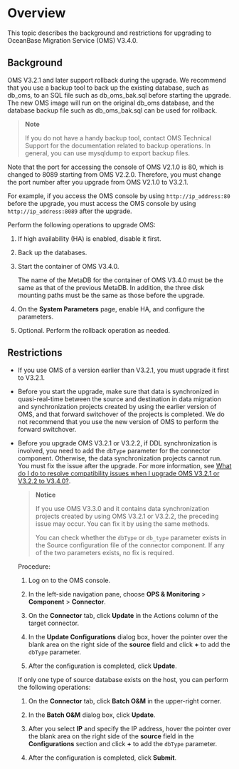 # Overview

This topic describes the background and restrictions for upgrading to OceanBase Migration Service (OMS) V3.4.0.

## Background

OMS V3.2.1 and later support rollback during the upgrade. We recommend that you use a backup tool to back up the existing database, such as db_oms, to an SQL file such as db_oms_bak.sql before starting the upgrade. The new OMS image will run on the original db_oms database, and the database backup file such as db_oms_bak.sql can be used for rollback.

> **Note**
>
> If you do not have a handy backup tool, contact OMS Technical Support for the documentation related to backup operations. In general, you can use mysqldump to export backup files.

Note that the port for accessing the console of OMS V2.1.0 is 80, which is changed to 8089 starting from OMS V2.2.0. Therefore, you must change the port number after you upgrade from OMS V2.1.0 to V3.2.1.

For example, if you access the OMS console by using `http://ip_address:80` before the upgrade, you must access the OMS console by using `http://ip_address:8089` after the upgrade.

Perform the following operations to upgrade OMS:

1. If high availability (HA) is enabled, disable it first.

2. Back up the databases.

3. Start the container of OMS V3.4.0.

   The name of the MetaDB for the container of OMS V3.4.0 must be the same as that of the previous MetaDB. In addition, the three disk mounting paths must be the same as those before the upgrade.

4. On the **System Parameters** page, enable HA, and configure the parameters.

5. Optional. Perform the rollback operation as needed.

## Restrictions

* If you use OMS of a version earlier than V3.2.1, you must upgrade it first to V3.2.1.

* Before you start the upgrade, make sure that data is synchronized in quasi-real-time between the source and destination in data migration and synchronization projects created by using the earlier version of OMS, and that forward switchover of the projects is completed. We do not recommend that you use the new version of OMS to perform the forward switchover.

* Before you upgrade OMS V3.2.1 or V3.2.2, if DDL synchronization is involved, you need to add the `dbType` parameter for the connector component. Otherwise, the data synchronization projects cannot run. You must fix the issue after the upgrade. For more information, see [What do I do to resolve compatibility issues when I upgrade OMS V3.2.1 or V3.2.2 to V3.4.0?](../13.upgrade-guide/4.faq.md).

   > **Notice**
   >
   > If you use OMS V3.3.0 and it contains data synchronization projects created by using OMS V3.2.1 or V3.2.2, the preceding issue may occur. You can fix it by using the same methods.
   >
   > You can check whether the `dbType` or `db_type` parameter exists in the Source configuration file of the connector component. If any of the two parameters exists, no fix is required.

   Procedure:

   1. Log on to the OMS console.

   2. In the left-side navigation pane, choose **OPS & Monitoring** > **Component** > **Connector**.

   3. On the **Connector** tab, click **Update** in the Actions column of the target connector.

   4. In the **Update Configurations** dialog box, hover the pointer over the blank area on the right side of the **source** field and click **+** to add the `dbType` parameter.

   5. After the configuration is completed, click **Update**.

   If only one type of source database exists on the host, you can perform the following operations:

   1. On the **Connector** tab, click **Batch O&M** in the upper-right corner.

   2. In the **Batch O&M** dialog box, click **Update**.

   3. After you select **IP** and specify the IP address, hover the pointer over the blank area on the right side of the **source** field in the **Configurations** section and click **+** to add the `dbType` parameter.

   4. After the configuration is completed, click **Submit**.
